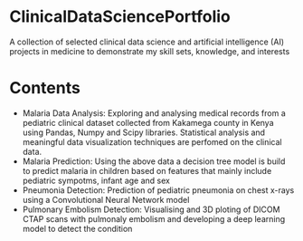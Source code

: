 # ClinicalDataSciencePortfolio
A collection of selected clinical data science and artificial intelligence (AI) projects in medicine to demonstrate my skill sets, knowledge, and interests

# Contents
* Malaria Data Analysis: Exploring and analysing medical records from a pediatric clinical dataset collected from Kakamega county in Kenya using Pandas, Numpy and Scipy libraries. 
Statistical analysis and meaningful data visualization techniques are perfomed on the clinical data.  
* Malaria Prediction: Using the above data a decision tree model is build to predict malaria in children based on features that mainly include pediatric sympotms, infant age and sex
* Pneumonia Detection: Prediction of pediatric pneumonia on chest x-rays using a Convolutional Neural Network model
* Pulmonary Embolism Detection: Visualising and 3D ploting of DICOM CTAP scans with pulmonaly embolism and developing a deep learning model to detect the condition
